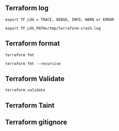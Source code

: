 ## Terraform log
```
export TF_LOG = TRACE, DEBUG, INFO, WARN or ERROR

export TF_LOG_PATH=/tmp/terraform-crash.log
```

## Terraform format
```
terraform fmt
```

```
terraform fmt --recursive
```

## Terraform Validate
```
terraform validate
```

## Terraform Taint


## Terraform gitignore